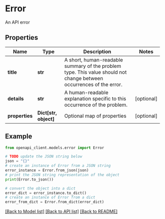 # Error

An API error

## Properties

Name | Type | Description | Notes
------------ | ------------- | ------------- | -------------
**title** | **str** | A short, human-readable summary of the problem type. This value should not change between occurrences of the error. | 
**details** | **str** | A human-readable explanation specific to this occurrence of the problem. | [optional] 
**properties** | **Dict[str, object]** | Optional map of properties | [optional] 

## Example

```python
from openapi_client.models.error import Error

# TODO update the JSON string below
json = "{}"
# create an instance of Error from a JSON string
error_instance = Error.from_json(json)
# print the JSON string representation of the object
print(Error.to_json())

# convert the object into a dict
error_dict = error_instance.to_dict()
# create an instance of Error from a dict
error_from_dict = Error.from_dict(error_dict)
```
[[Back to Model list]](../README.md#documentation-for-models) [[Back to API list]](../README.md#documentation-for-api-endpoints) [[Back to README]](../README.md)


